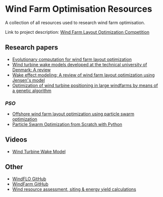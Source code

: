 # Wind Farm Optimisation Resources
A collection of all resources used to research wind farm optimisation.

Link to project description: [Wind Farm Layout Optimization Competition](https://www.irit.fr/wind-competition/)

## Research papers
- [Evolutionary computation for wind farm layout optimization](https://www.sciencedirect.com/science/article/pii/S096014811830363X)
- [Wind turbine wake models developed at the technical university of Denmark: A review](https://www.sciencedirect.com/science/article/pii/S136403211600143X)
- [Wake effect modeling: A review of wind farm layout optimization using Jensen׳s model](https://www.sciencedirect.com/science/article/pii/S1364032115016123)
- [Optimization of wind turbine positioning in large windfarms by means of a  genetic algorithm](https://www.sciencedirect.com/science/article/pii/0167610594900809)

### <i>PSO</i>
- [Offshore wind farm layout optimization using particle swarm optimization](https://link.springer.com/article/10.1007/s40722-018-0108-z)
- [Particle Swarm Optimization from Scratch with Python](https://nathanrooy.github.io/posts/2016-08-17/simple-particle-swarm-optimization-with-python/)

## Videos
- [Wind Turbine Wake Model](https://www.youtube.com/watch?v=mzTDvNMEdmY)

## Other
- [WindFLO GitHub](https://github.com/d9w/WindFLO)
- [WindFarm GitHub](https://github.com/chris-code/WindFarm)
- [Wind resource assessment, siting & energy yield calculations](https://www.wasp.dk/wasp#details__wakeeffectmodel)
